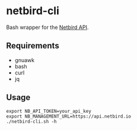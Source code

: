 # netbird-cli

Bash wrapper for the [Netbird API](https://docs.netbird.io/api/introduction).

## Requirements

- gnuawk
- bash
- curl
- jq

## Usage

```shell
export NB_API_TOKEN=your_api_key
export NB_MANAGEMENT_URL=https://api.netbird.io
./netbird-cli.sh -h
```
